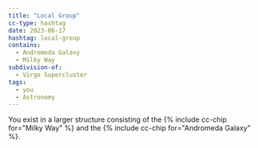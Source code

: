 ```yaml
---
title: "Local Group"
cc-type: hashtag
date: 2023-06-17
hashtag: local-group
contains:
  - Andromeda Galaxy
  - Milky Way
subdivision-of:
  - Virgo Supercluster
tags:
  - you
  - Astronomy
---
```

You exist in a larger structure consisting of the {% include cc-chip for="Milky Way" %} and the {% include cc-chip for="Andromeda Galaxy" %}.